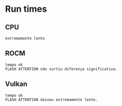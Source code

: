 # Run times 

## CPU 
    extremamente lento

## ROCM
    tempo ok 
    FLASH ATTENTION não surtiu diferença significativa.

## Vulkan
    tempo ok
    FLASH ATTENTION deixou extremamente lento. 